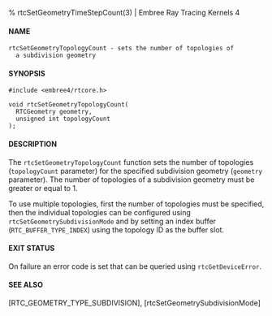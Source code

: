 % rtcSetGeometryTimeStepCount(3) | Embree Ray Tracing Kernels 4

#### NAME

    rtcSetGeometryTopologyCount - sets the number of topologies of
      a subdivision geometry

#### SYNOPSIS

    #include <embree4/rtcore.h>

    void rtcSetGeometryTopologyCount(
      RTCGeometry geometry,
      unsigned int topologyCount
    );

#### DESCRIPTION

The `rtcSetGeometryTopologyCount` function sets the number of
topologies (`topologyCount` parameter) for the specified subdivision
geometry (`geometry` parameter). The number of topologies of a
subdivision geometry must be greater or equal to 1.

To use multiple topologies, first the number of topologies must be
specified, then the individual topologies can be configured using
`rtcSetGeometrySubdivisionMode` and by setting an index buffer
(`RTC_BUFFER_TYPE_INDEX`) using the topology ID as the buffer slot.

#### EXIT STATUS

On failure an error code is set that can be queried using
`rtcGetDeviceError`.

#### SEE ALSO

[RTC_GEOMETRY_TYPE_SUBDIVISION], [rtcSetGeometrySubdivisionMode]
